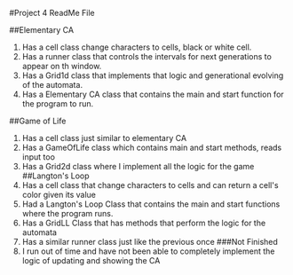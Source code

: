#Project 4 ReadMe File

##Elementary CA
1. Has a cell class change characters to cells, black or white cell.
2. Has a runner class that controls the intervals for next generations to appear on th window.
3. Has a Grid1d class that implements that logic and generational evolving of the automata.
4. Has a Elementary CA class that contains the main and start function for the program to run.

##Game of Life
1. Has a cell class just similar to elementary CA
2. Has a GameOfLife class which contains main and start methods, reads input too
3. Has a Grid2d class where I implement all the logic for the game
##Langton's Loop
1. Has a cell class that change characters to cells and can return a cell's color given its value
2. Had a Langton's Loop Class that contains the main and start functions where the program runs.
3. Has a GridLL Class that has methods that perform the logic for the automata
4. Has a similar runner class just like the previous once
###Not Finished
1. I run out of time and have not been able to completely implement the logic of updating and showing the CA
